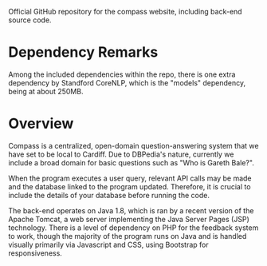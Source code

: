 Official GitHub repository for the compass website, including back-end source code.

# Dependency Remarks
Among the included dependencies within the repo, there is one extra dependency by Standford CoreNLP, which is the "models" dependency, being at about 250MB.

# Overview
Compass is a centralized, open-domain question-answering system that we have set to be local to Cardiff. Due to DBPedia's nature, currently we include a broad domain for basic questions such as "Who is Gareth Bale?".

When the program executes a user query, relevant API calls may be made and the database linked to the program updated. Therefore, it is crucial to include the details of your database before running the code.

The back-end operates on Java 1.8, which is ran by a recent version of the Apache Tomcat, a web server implementing the Java Server Pages (JSP) technology. There is a level of dependency on PHP for the feedback system to work, though the majority of the program runs on Java and is handled visually primarily via Javascript and CSS, using Bootstrap for responsiveness.
